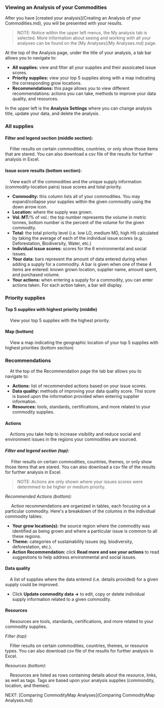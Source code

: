 ### Viewing an Analysis of your Commodities
After you have [created your analysis](Creating an Analysis of your Commodities.md), you will be presented with your results. 

>NOTE: Notice within the upper left menus, the My analysis tab is selected. More information about seeing and working with all your analyses can be found on the [My Analyses](My Analyses.md) page. 

At the top of the Analysis page, under the title of your analysis, a tab bar allows you to navigate to:  

- **All supplies:** view and filter all your supplies and their assoicated issue scores.
- **Priority supplies:** view your top 5 supplies along with a map indicating the corresponding grow locations. 
- **Recommendations:** this page allows you to view different recommendations: actions you can take, methods to improve your data quality, and resources. 

In the upper left is the **Analysis Settings** where you can change analysis title, update your data, and delete the analysis. 


### All supplies
#### Filter and legend section (middle section):

&nbsp;&nbsp;&nbsp;&nbsp;Filter results on certain commodities, countries, or only show those items that are stared. You can also download a csv file of the results for further analysis in Excel. 

#### Issue score results (bottom section):

&nbsp;&nbsp;&nbsp;&nbsp;View each of the commodities and the unique supply information (commodity-location pairs) issue scores and total priority. 

- **Commodity:** this column lists all of your commodities. You may expand/collapse your supplies within the given commodity using the down arrow icon.
- **Location:** where the supply was grown.
- **Vol. MT**/% of vol.: the top number represents the volume in metric tonnes, bottom number is the percent of the volume for the given commodity. 
- **Total**: the total priority level (i.e. low LO, medium MD, high HI) calculated by taking the average of each of the individual issue scores (e.g. Deforestation, Biodiversity, Water, etc.)
- **Individual issue scores:** scores for the 6 environmental and social issues. 
- **Your data:** bars represent the amount of data entered during when adding a supply for a commodity. A bar is given when one of these 4 items are entered: known grown location, supplier name, amount spent, and purchased volume. 
- **Your actions:** when entering a supply for a commodity, you can enter actions taken. For each action taken, a bar will display. 

### **Priority supplies** 

#### Top 5 supplies with highest priority (middle)
&nbsp;&nbsp;&nbsp;&nbsp;View your top 5 supplies with the highest priority. 


#### Map (bottom) 
&nbsp;&nbsp;&nbsp;&nbsp;View a map indicating the geographic location of your top 5 supplies with highest priorities (bottom section)


### **Recommendations** 
&nbsp;&nbsp;&nbsp;&nbsp;At the top of the Recommendation page the tab bar allows you to navigate to: 
- **Actions:** list of recommended actions based on your issue scores. 
- **Data quality:** methods of improving your data quality score. Thsi score is based upon the information provided when entering supplier information. 
- **Resources:** tools, standards, certifications, and more related to your commodity supplies. 

#### Actions
&nbsp;&nbsp;&nbsp;&nbsp;Actions you take help to increase visibility and reduce social and environment issues in the regions your commodities are sourced. 

#### *Filter and legend section (top):*

&nbsp;&nbsp;&nbsp;&nbsp; Filter results on certain commodities, countries, themes, or only show those items that are stared. You can also download a csv file of the results for further analysis in Excel. 

>NOTE: Actions are only shown where your issues scores were determined to be higher or medium priority. 


*Recommended Actions (bottom):*

&nbsp;&nbsp;&nbsp;&nbsp; Action recommendations are organized in tables, each focusing on a particular commodity. Here's a breakdown of the columns in the individual commodity tables:

- **Your grow location(s):** the source region where the commodity was identified as being grown and where a partiicular issue is common to all these regions. 
- **Theme:** categories of sustainability issues (eg. biodiversity, deforestation, etc.).
- **Action Recommendation:** click **Read more and see your actions** to read suggestions to help address environmental and social issues. 



#### Data quality

&nbsp;&nbsp;&nbsp;&nbsp;A list of supplies where the data entered (i.e. details provided) for a given supply could be improved. 

- Click **Update commodity data ->** to edit, copy or delete individual supply information related to a given commodity. 



#### Resources

&nbsp;&nbsp;&nbsp;&nbsp;Resources are tools, standards, certifications, and more related to your commodity supplies. 

*Filter (top):*

&nbsp;&nbsp;&nbsp;&nbsp;Filter results on certain commodities, countries, themes, or resource types. You can also download csv file of the results for further analysis in Excel. 


*Resources (bottom):*

&nbsp;&nbsp;&nbsp;&nbsp;Resources are listed as rows containing details about the resource, links, as well as tags. Tags are based upon your analysis supplies (commondity, location, and themes). 

NEXT: [Comparing CommodityMap Analyses](Comparing CommodityMap Analyses.md)